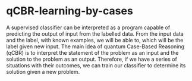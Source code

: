 # qCBR-learning-by-cases
A supervised classifier can be interpreted as a program capable of predicting the output of input from the labelled data. From the input data and the label, with known examples, we will be able to, which will be the label given new input.  The main idea of quantum Case-Based Reasoning (qCBR) is to interpret the statement of the problem as an input and the solution to the problem as an output. Therefore, if we have a series of situations with their outcomes, we can train our classifier to determine its solution given a new problem.
